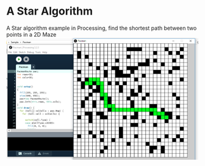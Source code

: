 # A Star Algorithm
A Star algorithm example in Processing, find the shortest path between two points in a 2D Maze
![Alt text](https://github.com/JRyanFive/AStarAlgorithm/blob/master/screenshot.PNG "example")
